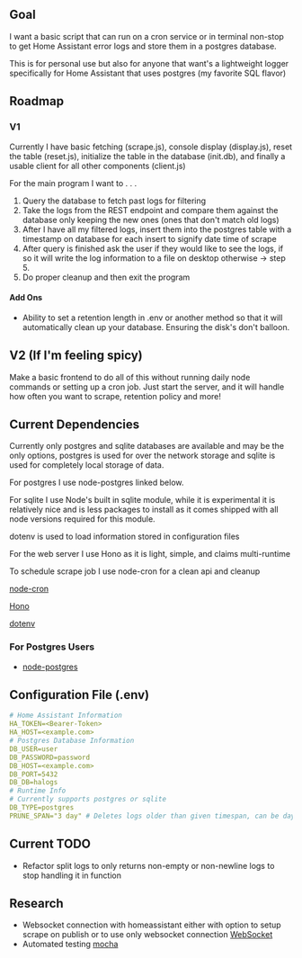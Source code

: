## Goal

I want a basic script that can run on a cron service or in terminal non-stop to get Home Assistant error logs and store them in a postgres database.

This is for personal use but also for anyone that want's a lightweight logger specifically for Home Assistant that uses postgres (my favorite SQL flavor)

## Roadmap

### V1

Currently I have basic fetching (scrape.js), console display (display.js), reset the table (reset.js), initialize the table in the database (init.db), and finally a usable client for all other components (client.js)

For the main program I want to . . . 

1. Query the database to fetch past logs for filtering
2. Take the logs from the REST endpoint and compare them against the database only keeping the new ones (ones that don't match old logs)
3. After I have all my filtered logs, insert them into the postgres table with a timestamp on database for each insert to signify date time of scrape
4. After query is finished ask the user if they would like to see the logs, if so it will write the log information to a file on desktop otherwise -> step 5.
5. Do proper cleanup and then exit the program

#### Add Ons

- Ability to set a retention length in .env or another method so that it will automatically clean up your database. Ensuring the disk's don't balloon.

## V2 (If I'm feeling spicy)

Make a basic frontend to do all of this without running daily node commands or setting up a cron job.
Just start the server, and it will handle how often you want to scrape, retention policy and more!

## Current Dependencies

Currently only postgres and sqlite databases are available and may be the only options, postgres is used for over the network storage and sqlite is used for completely local storage of data.

For postgres I use node-postgres linked below.

For sqlite I use Node's built in sqlite module, while it is experimental it is relatively nice and is less packages to install as it comes shipped with all node versions required for this module.

dotenv is used to load information stored in configuration files

For the web server I use Hono as it is light, simple, and claims multi-runtime

To schedule scrape job I use node-cron for a clean api and cleanup

[node-cron](https://www.npmjs.com/package/node-cron)

[Hono](https://hono.dev/)

[dotenv](https://www.npmjs.com/package/dotenv)

### For Postgres Users

- [node-postgres](https://www.npmjs.com/package/pg)

## Configuration File (.env)

```yml
# Home Assistant Information
HA_TOKEN=<Bearer-Token>
HA_HOST=<example.com>
# Postgres Database Information
DB_USER=user
DB_PASSWORD=password
DB_HOST=<example.com>
DB_PORT=5432
DB_DB=halogs
# Runtime Info
# Currently supports postgres or sqlite
DB_TYPE=postgres
PRUNE_SPAN="3 day" # Deletes logs older than given timespan, can be day/hour.
```

## Current TODO

- Refactor split logs to only returns non-empty or non-newline logs to stop handling it in function

## Research

- Websocket connection with homeassistant either with option to setup scrape on publish or to use only websocket connection [WebSocket](https://nodejs.org/en/learn/getting-started/websocket)
- Automated testing [mocha](https://mochajs.org/)